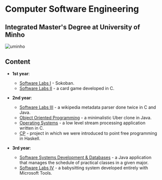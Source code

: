 # Computer Software Engineering 

## Integrated Master's Degree at University of Minho

![uminho](http://www4.di.uminho.pt/~jmf/IMAGES/um_eeng.gif)

## Content

* **1st year**:
  - [Software Labs I](https://github.com/sergiotj/LI1-Sokoban) - Sokoban.
  - [Software Labs II](https://github.com/marcospgp/big-2) - a card game developed in C.

* **2nd year**:
  - [Software Labs III](https://github.com/marcospgp/wikipedia-metadata-parser) - a wikipedia metadata parser done twice in C and Java.
  - [Object Oriented Programming](https://github.com/marcospgp/umer-poo-1617) - a minimalistic Uber clone in Java.
  - [Operating Systems](https://github.com/marcospgp/stream-processing) - a low level stream processing application written in C.
  - [CP](https://github.com/sergiotj/category-theory) - project in which we were introduced to point free programming in Haskell.

* **3rd year**:
  - [Software Systems Development & Databases](https://github.com/vitorindeep/schedule-management-system) - a Java application that manages the schedule of practical classes in a given major.
  - [Software Labs IV](https://github.com/vitorindeep/babysitting-system) - a babysitting system developed entirely with Microsoft Tools.
